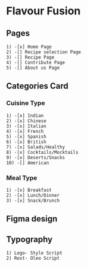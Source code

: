 # Flavour Fusion

## Pages

    1) -[x] Home Page
    2) -[] Recipe selection Page
    3) -[] Recipe Page
    4) -[] Contribute Page
    5) -[] About us Page

## Categories Card

### Cuisine Type

    1) -[x] Indian
    2) -[x] Chinese
    3) -[x] Italian
    4) -[x] French
    5) -[x] Spanish
    6) -[x] British
    7) -[x] Salads/Healthy
    8) -[x] Cocktails/Mocktails
    9) -[x] Deserts/Snacks
    10) -[] American

### Meal Type

    1) -[x] Breakfast
    2) -[x] Lunch/Dinner
    3) -[x] Snack/Brunch

## Figma design

## Typography

    1) Logo- Style Script
    2) Rest- Oleo Script
